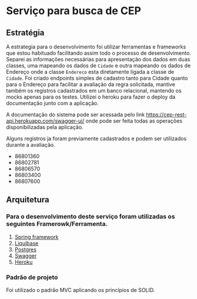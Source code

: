# Serviço para busca de CEP

## Estratégia

A estrategia para o desenvolvimento foi utilizar ferramentas e frameworks que estou habituado facilitando assim todo o processo de desenvolvimento. Separei as informações necessárias para apresentação dos dados em duas classes, uma mapeando os dados de ```Cidade``` e outra mapeando os dados de Endereço onde a classe ```Endereco``` esta diretamente ligada a classe de ```Cidade```.
Foi criado endpoints simples de cadastro tanto para Cidade quanto para o Endereço para facilitar a avaliação da regra solicitada, mantive também os registros cadastrados em um banco relacional, mantendo os mocks apenas para os testes. Utilizei o heroku para fazer o deploy da documentação junto com a aplicação.

A documentação do sistema pode ser acessada pelo link https://cep-rest-api.herokuapp.com/swagger-ui/ onde pode ser feita todas as operações disponibilizadas pela aplicação.

Alguns registros ja foram previamente cadastrados e podem ser utilizados durante a avaliação.

- 86801360
- 86802781
- 86806570
- 86803400
- 86807600

## Arquitetura 

### Para o desenvolvimento deste serviço foram utilizadas os seguintes Framerowk/Ferramenta.
1. [Spring framework](https://spring.io/)
2. [Liquibase](https://www.liquibase.org/)
3. [Postgres](https://www.postgresql.org/)
4. [Swagger](https://swagger.io/)
5. [Heroku](https://www.heroku.com/)

### Padrão de projeto 
Foi utilizado o padrão MVC aplicando os princípios de SOLID.
